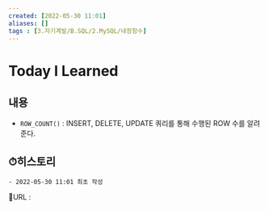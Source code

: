 ```yaml
---
created: [2022-05-30 11:01]
aliases: []
tags : [3.자기계발/B.SQL/2.MySQL/내장함수]
---
```


# Today I Learned
## 내용
- `ROW_COUNT()` : INSERT, DELETE, UPDATE 쿼리를 통해 수행된 ROW 수를 알려준다.

## ⏱히스토리
	- 2022-05-30 11:01 최초 작성


📙URL :